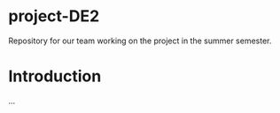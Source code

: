 # project-DE2
Repository for our team working on the project in the summer semester.
# Introduction
...

